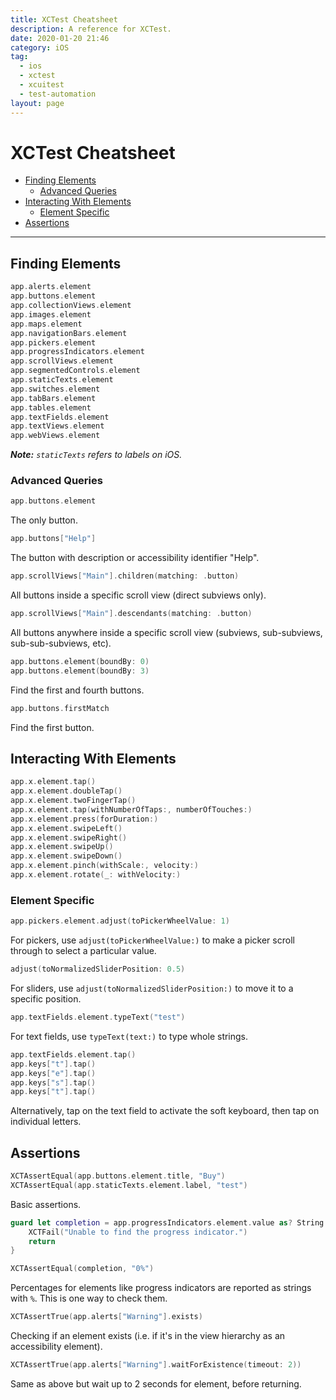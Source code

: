 ```yaml
---
title: XCTest Cheatsheet
description: A reference for XCTest.
date: 2020-01-20 21:46
category: iOS
tag:
  - ios
  - xctest
  - xcuitest
  - test-automation
layout: page
---
```


# XCTest Cheatsheet

- [Finding Elements](#finding-elements)
    - [Advanced Queries](#advanced-queries)
- [Interacting With Elements](#interacting-with-elements)
    - [Element Specific](#element-specific)
- [Assertions](#assertions)

- - -

## Finding Elements

```swift
app.alerts.element
app.buttons.element
app.collectionViews.element
app.images.element
app.maps.element
app.navigationBars.element
app.pickers.element
app.progressIndicators.element
app.scrollViews.element
app.segmentedControls.element
app.staticTexts.element
app.switches.element
app.tabBars.element
app.tables.element
app.textFields.element
app.textViews.element
app.webViews.element
```

_**Note:** `staticTexts` refers to labels on iOS._

### Advanced Queries

```swift
app.buttons.element
```

The only button.

```swift
app.buttons["Help"]
```

The button with description or accessibility identifier "Help".

```swift
app.scrollViews["Main"].children(matching: .button)
```

All buttons inside a specific scroll view (direct subviews only).

```swift
app.scrollViews["Main"].descendants(matching: .button)    
```

All buttons anywhere inside a specific scroll view (subviews, sub-subviews, sub-sub-subviews, etc).

```swift
app.buttons.element(boundBy: 0)
app.buttons.element(boundBy: 3)
```

Find the first and fourth buttons.

```swift
app.buttons.firstMatch
```

Find the first button.

## Interacting With Elements

```swift
app.x.element.tap()
app.x.element.doubleTap()
app.x.element.twoFingerTap()
app.x.element.tap(withNumberOfTaps:, numberOfTouches:)
app.x.element.press(forDuration:)
app.x.element.swipeLeft()
app.x.element.swipeRight()
app.x.element.swipeUp()
app.x.element.swipeDown()
app.x.element.pinch(withScale:, velocity:)
app.x.element.rotate(_: withVelocity:)
```

### Element Specific

```swift
app.pickers.element.adjust(toPickerWheelValue: 1)
```

For pickers, use `adjust(toPickerWheelValue:)` to make a picker scroll through to select a particular value.

```swift
adjust(toNormalizedSliderPosition: 0.5)
```

For sliders, use `adjust(toNormalizedSliderPosition:)` to move it to a specific position.

```swift
app.textFields.element.typeText("test")
```

For text fields, use `typeText(text:)` to type whole strings.

```swift
app.textFields.element.tap()
app.keys["t"].tap()
app.keys["e"].tap()
app.keys["s"].tap()
app.keys["t"].tap()
```

Alternatively, tap on the text field to activate the soft keyboard, then tap on individual letters.

## Assertions

```swift
XCTAssertEqual(app.buttons.element.title, "Buy")
XCTAssertEqual(app.staticTexts.element.label, "test")
```

Basic assertions.

```swift
guard let completion = app.progressIndicators.element.value as? String else {
    XCTFail("Unable to find the progress indicator.")
    return
}

XCTAssertEqual(completion, "0%")
```

Percentages for elements like progress indicators are reported as strings with `%`. This is one way to check them.

```swift
XCTAssertTrue(app.alerts["Warning"].exists)
```

Checking if an element exists (i.e. if it's in the view hierarchy as an accessibility element).

```swift
XCTAssertTrue(app.alerts["Warning"].waitForExistence(timeout: 2))
```

Same as above but wait up to 2 seconds for element, before returning.
